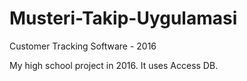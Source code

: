 # Musteri-Takip-Uygulamasi
Customer Tracking Software - 2016

My high school project in 2016.
It uses Access DB.
